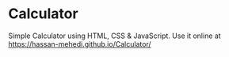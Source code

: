 # Calculator
Simple Calculator using HTML, CSS &amp; JavaScript. Use it online at https://hassan-mehedi.github.io/Calculator/

